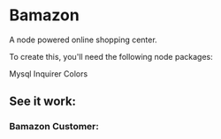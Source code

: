 # Bamazon

A node powered online shopping center.

To create this, you'll need the following node packages:

Mysql
Inquirer
Colors

## See it work:

### Bamazon Customer:


